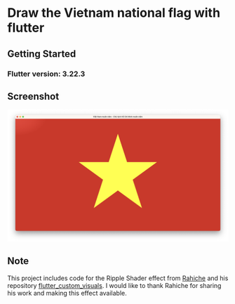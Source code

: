 # Draw the Vietnam national flag with flutter

## Getting Started
### Flutter version: 3.22.3

## Screenshot
![screenshot](assets/vietnam_flag.png)

## Note
This project includes code for the Ripple Shader effect from [Rahiche](https://github.com/Rahiche) and his repository [flutter_custom_visuals](https://github.com/Rahiche/flutter_custom_visuals). I would like to thank Rahiche for sharing his work and making this effect available.

